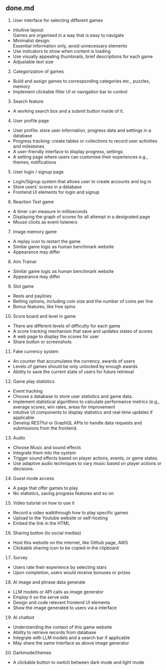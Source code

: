 ## done.md
1. User interface for selecting different games  
* intuitive layout:   
  Games are organised in a way that is easy to navigate  
* Minimalist design:  
  Essential information only, avoid unnecessary elements  
* Use indicators to show when content is loading  
* Use visually appealing thumbnails, brief descriptions for each game  
* Adjustable text size  
    
2. Categorization of games  
* Build and assign games to corresponding categories etc., puzzles, memory  
* Implement clickable filter UI or navigation bar to control  
    
3. Search feature  
* A working search box and a submit button inside of it.  
    
4. User profile page  
* User profile: store user information, progress data and settings in a database  
* Progress tracking: create tables or collections to record user activities and milestones  
* A user-friendly interface to display progress, settings  
* A setting page where users can customise their experiences e.g., themes, notifications  
    
5. User login / signup page  
* Login/Signup system that allows user to create accounts and log in  
* Store users’ scores in a database  
* Frontend UI elements for login and signup  
    
6. Reaction Test game  
* A timer can measure in milliseconds  
* Displaying the graph of scores for all attempt in a designated page  
* Mouse clicks as event listeners  
    
7. Image memory game  
* A replay icon to restart the game  
* Similar game logic as human benchmark website  
* Appearance may differ 

8. Aim Trainer  
* Similar game logic as human benchmark website  
* Appearance may differ

9. Slot game  
* Reels and paylines  
* Betting options, including coin size and the number of coins per line  
* Bonus features, like free spins  
    
10. Score board and level in game  
* There are different levels of difficulty for each game  
* A score tracking mechanism that save and updates states of scores  
* A web page to display the scores for user  
* Share button or screenshots  
    
11. Fake currency system  
* An counter that accumulates the currency, awards of users  
* Levels of games should be only unlocked by enough awards  
* Ability to save the current state of users for future retrieval

12. Game play statistics  
* Event tracking   
* Choose a database to store user statistics and game data.  
* Implement statistical algorithms to calculate performance metrics (e.g., average scores, win rates, areas for improvement  
* intuitive UI components to display statistics and real-time updates if applicable  
* Develop RESTful or GraphQL APIs to handle data requests and submissions from the frontend.

13. Audio  
* Choose Music and sound effects  
* Integrate them into the system  
* Trigger sound effects based on player actions, events, or game states.  
* Use adaptive audio techniques to vary music based on player actions or decisions.

14.  Guest mode access  
* A page that offer games to play  
* No statistics, saving progress features and so on

15.  Video tutorial on how to use it  
* Record a video walkthrough how to play specific games  
* Upload to the Youtube website or self-hosting  
* Embed the link in the HTML

16. Sharing button (to social medias)  
* Host this website on the internet, like Github page, AWS  
* Clickable sharing icon to be copied in the clipboard  
17. Survey  
* Users rate their experience by selecting stars  
* Upon completion, users would receive bonuses or prizes

18.  AI image and phrase data generate  
* LLM models or API calls as image generator  
* Employ it on the serve side  
* Design and code relevant frontend UI elements  
* Show the image generated to users via a interface

19.  AI chatbot  
* Understanding the context of this game website  
* Ability to retrieve records from database  
* Integrate with LLM models and a search bar if applicable  
* May share the same interface as above image generator

20.  Darkmode/themes  
* A clickable button to switch between dark mode and light mode


  
